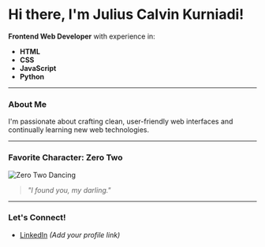 # Hi there, I'm Julius Calvin Kurniadi!  

**Frontend Web Developer** with experience in:  
- **HTML**  
- **CSS**  
- **JavaScript**  
- **Python**  

---

### About Me
I'm passionate about crafting clean, user-friendly web interfaces and continually learning new web technologies.

---

### Favorite Character: Zero Two

![Zero Two Dancing](https://media.giphy.com/media/Q8I2Ppprx9h60/giphy.gif)

> *"I found you, my darling."*

---

### Let's Connect!
- [LinkedIn](https://www.linkedin.com/in/jcalvink/) *(Add your profile link)*
